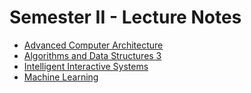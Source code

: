 # Semester II - Lecture Notes

- [Advanced Computer Architecture](advanced-computer-architecture)
- [Algorithms and Data Structures 3](algorithms-and-data-structures-3)
- [Intelligent Interactive Systems](intelligent-interactive-systems)
- [Machine Learning](machine-learning)
